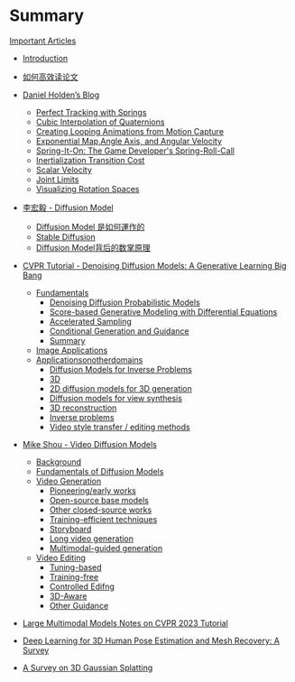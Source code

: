 # Summary

[Important Articles]()

- [Introduction](README.md)
- [如何高效读论文](./ReadPapers.md)
- [Daniel Holden’s Blog]()
  - [Perfect Tracking with Springs](DanielHolden’sBlog/PerfectTrackingwithSprings.md)
  - [Cubic Interpolation of Quaternions](DanielHolden’sBlog/CubicInterpolationofQuaternions.md)
  - [Creating Looping Animations from Motion Capture](DanielHolden’sBlog/CreatingLoopingAnimationsfromMotionCapture.md)
  - [Exponential Map,Angle Axis, and Angular Velocity](DanielHolden’sBlog/ExponentialMapAngleAxisandAngularVelocity.md)
  - [Spring-It-On: The Game Developer's Spring-Roll-Call](DanielHolden’sBlog/Spring-It-OnTheGameDeveloper'sSpring-Roll-Call.md)
  - [Inertialization Transition Cost](DanielHolden’sBlog/InertializationTransitionCost.md)
  - [Scalar Velocity](DanielHolden’sBlog/ScalarVelocity.md)
  - [Joint Limits](DanielHolden’sBlog/JointLimits.md)
  - [Visualizing Rotation Spaces](DanielHolden’sBlog/VisualizingRotationSpaces.md)
- [李宏毅 - Diffusion Model]()
  - [Diffusion Model 是如何運作的](李宏毅DiffusionModel/DiffusionModel.md)
  - [Stable Diffusion](李宏毅DiffusionModel/StableDiffusion.md)
  - [Diffusion Model背后的数掌原理](李宏毅DiffusionModel/DiffusionModel背后的数掌原理.md)
- [CVPR Tutorial - Denoising Diffusion Models: A Generative Learning Big Bang](diffusion-tutorial-part/Introduction.md)
  - [Fundamentals]()
    - [Denoising Diffusion Probabilistic Models](diffusion-tutorial-part/Fundamentals/DenoisingDiffusionProbabilisticModels.md)
    - [Score-based Generative Modeling with Differential Equations](diffusion-tutorial-part/Fundamentals/Score-basedGenerativeModelingwithDifferentialEquations.md)
    - [Accelerated Sampling](diffusion-tutorial-part/Fundamentals/AcceleratedSampling.md)
    - [Conditional Generation and Guidance](diffusion-tutorial-part/Fundamentals/ConditionalGenerationandGuidance.md)
    - [Summary](./diffusion-tutorial-part/Fundamentals/Summary.md)
  - [Image Applications](diffusion-tutorial-part/diffusiontutorialpart2.md)
  - [Applicationsonotherdomains]()
    - [Diffusion Models for Inverse Problems](diffusion-tutorial-part/Applicationsonotherdomains/DiffusionModelsforInverseProblems.md)
    - [3D](diffusion-tutorial-part/Applicationsonotherdomains/3D.md)
    - [2D diffusion models for 3D generation](diffusion-tutorial-part/Applicationsonotherdomains/2Ddiffusionmodelsfor3Dgeneration.md)
    - [Diffusion models for view synthesis](iffusion-tutorial-part/Applicationsonotherdomains/Diffusionmodelsforviewsynthesis.md)
    - [3D reconstruction](iffusion-tutorial-part/Applicationsonotherdomains/3Dreconstruction.md)
    - [Inverse problems](iffusion-tutorial-part/Applicationsonotherdomains/Inverseproblems.md)
    - [Video style transfer / editing methods](iffusion-tutorial-part/Applicationsonotherdomains/Videostyletransfer.md)
  
- [Mike Shou - Video Diffusion Models]()
  - [Background](MikeShou-VideoDiffusionModels/MikeShou.md)
  - [Fundamentals of Diffusion Models](MikeShou-VideoDiffusionModels/FundamentalsofDiffusionModels.md)
  - [Video Generation](MikeShou-VideoDiffusionModels/VideoGeneration.md)
    - [Pioneering/early works](MikeShou-VideoDiffusionModels/VideoGeneration/Pioneeringearlyworks.md)
    - [Open-source base models](MikeShou-VideoDiffusionModels/VideoGeneration/Open-sourcebasemodels.md)
    - [Other closed-source works](MikeShou-VideoDiffusionModels/VideoGeneration/Otherclosed-sourceworks.md)
    - [Training-efficient techniques](MikeShou-VideoDiffusionModels/VideoGeneration/Trainingefficienttechniques.md)
    - [Storyboard](MikeShou-VideoDiffusionModels/VideoGeneration/Storyboard.md)
    - [Long video generation](MikeShou-VideoDiffusionModels/VideoGeneration/Longvideogeneration.md)
    - [Multimodal-guided generation](MikeShou-VideoDiffusionModels/VideoGeneration/Multimodal-guidedgeneration.md)
  - [Video Editing](MikeShou-VideoDiffusionModels/VideoEditing.md)
    - [Tuning-based](MikeShou-VideoDiffusionModels/VideoEditing/Tuning-based.md)
    - [Training-free](MikeShou-VideoDiffusionModels/VideoEditing/Training-free.md)
    - [Controlled Edifng](MikeShou-VideoDiffusionModels/VideoEditing/ControlledEdifng.md)
    - [3D-Aware](MikeShou-VideoDiffusionModels/VideoEditing/3D-Aware.md)
    - [Other Guidance](MikeShou-VideoDiffusionModels/VideoEditing/OtherGuidance.md)
- [Large Multimodal Models Notes on CVPR 2023 Tutorial](LargeMultimodalModelsNotesonCVPR2023Tutorial.md)
- [Deep Learning for 3D Human Pose Estimation and Mesh Recovery: A Survey](HPE_HMR_Summary.md)
- [A Survey on 3D Gaussian Splatting](3D_Gaussian_Splatting.md)
  





